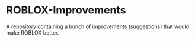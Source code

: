 ROBLOX-Improvements
===================

A repository containing a bunch of improvements (suggestions) that would make ROBLOX better.
